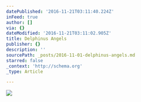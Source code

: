 ```yaml
---
datePublished: '2016-11-21T03:11:40.224Z'
inFeed: true
author: []
via: {}
dateModified: '2016-11-21T03:11:02.905Z'
title: Delphinus Angels
publisher: {}
description: ''
sourcePath: _posts/2016-11-01-delphinus-angels.md
starred: false
_context: 'http://schema.org'
_type: Article

---
```

![](https://imgflo.herokuapp.com/graph/2b2431f8e7ba7b0/848eb7d80c3af5c679fa89b4663de613/croprotate.jpg?cropheight=1535&cropwidth=2560&degrees=0&input=https%3A%2F%2Fthe-grid-user-content.s3-us-west-2.amazonaws.com%2Ff8da5cdb-f503-4174-9d06-c653f0c70882.jpg&x=0&y=0)